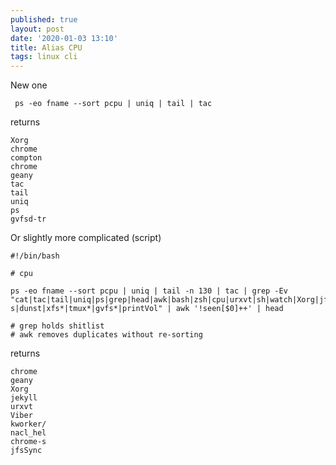 ```yaml
---
published: true
layout: post
date: '2020-01-03 13:10'
title: Alias CPU
tags: linux cli 
---
```

New one

     ps -eo fname --sort pcpu | uniq | tail | tac
     
returns

    Xorg
    chrome
    compton
    chrome
    geany
    tac
    tail
    uniq
    ps
    gvfsd-tr

Or slightly more complicated (script)

    #!/bin/bash

    # cpu

    ps -eo fname --sort pcpu | uniq | tail -n 130 | tac | grep -Ev "cat|tac|tail|uniq|ps|grep|head|awk|bash|zsh|cpu|urxvt|sh|watch|Xorg|jfs*|chrome-s|dunst|xfs*|tmux*|gvfs*|printVol" | awk '!seen[$0]++' | head

    # grep holds shitlist
    # awk removes duplicates without re-sorting
    
returns

    chrome
    geany
    Xorg
    jekyll
    urxvt
    Viber
    kworker/
    nacl_hel
    chrome-s
    jfsSync
